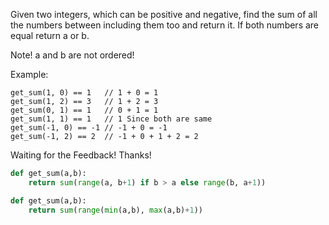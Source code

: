 
Given two integers, which can be positive and negative, find the sum of all the numbers between including them too and return it. If both numbers are equal return a or b.

Note! a and b are not ordered!

Example:  

    get_sum(1, 0) == 1   // 1 + 0 = 1
    get_sum(1, 2) == 3   // 1 + 2 = 3
    get_sum(0, 1) == 1   // 0 + 1 = 1
    get_sum(1, 1) == 1   // 1 Since both are same
    get_sum(-1, 0) == -1 // -1 + 0 = -1
    get_sum(-1, 2) == 2  // -1 + 0 + 1 + 2 = 2  
Waiting for the Feedback! Thanks!
```py
def get_sum(a,b):
    return sum(range(a, b+1) if b > a else range(b, a+1))
```
```py
def get_sum(a,b):
    return sum(range(min(a,b), max(a,b)+1))
```
